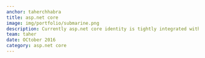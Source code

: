 ```yaml
---
anchor: taherchhabra
title: asp.net core
image: img/portfolio/submarine.png
description: Currently asp.net core identity is tightly integrated with entityframework. this project serves as a template if you want to use asp.net core identity with any other orm like dapper etc.
team: taher
date: OCtober 2016
category: asp.net core
---
```

